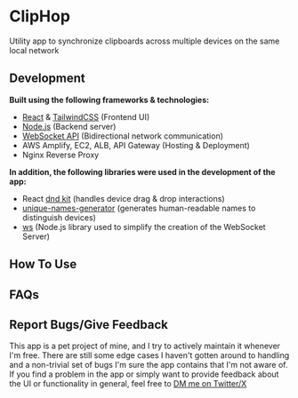 # ClipHop
Utility app to synchronize clipboards across multiple devices on the same local network 
## Development 
**Built using the following frameworks & technologies:**
- [React](https://react.dev/) & [TailwindCSS](https://tailwindcss.com/) (Frontend UI)
- [Node.js](https://nodejs.org/en) (Backend server)
- [WebSocket API](https://developer.mozilla.org/en-US/docs/Web/API/WebSockets_API) (Bidirectional network communication)
- AWS Amplify, EC2, ALB, API Gateway (Hosting & Deployment)
- Nginx Reverse Proxy

**In addition, the following libraries were used in the development of the app:**
- React [dnd kit](https://dndkit.com/) (handles device drag & drop interactions)
- [unique-names-generator](https://github.com/andreasonny83/unique-names-generator) (generates human-readable names to distinguish devices)
- [ws](https://github.com/websockets/ws) (Node.js library used to simplify the creation of the WebSocket Server)

## How To Use


## FAQs


## Report Bugs/Give Feedback
This app is a pet project of mine, and I try to actively maintain it whenever I'm free. There are still some edge cases I haven't gotten around to handling and a non-trivial set of bugs I'm sure the app contains that I'm not aware of. If you find a problem in the app or simply want to provide feedback about the UI or functionality in general, feel free to [DM me on Twitter/X](https://twitter.com/messages/compose?recipient_id=1269431990731882496)

